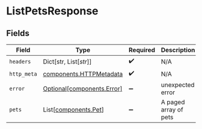 # ListPetsResponse


## Fields

| Field                                                              | Type                                                               | Required                                                           | Description                                                        |
| ------------------------------------------------------------------ | ------------------------------------------------------------------ | ------------------------------------------------------------------ | ------------------------------------------------------------------ |
| `headers`                                                          | Dict[str, List[*str*]]                                             | :heavy_check_mark:                                                 | N/A                                                                |
| `http_meta`                                                        | [components.HTTPMetadata](../../models/components/httpmetadata.md) | :heavy_check_mark:                                                 | N/A                                                                |
| `error`                                                            | [Optional[components.Error]](../../models/components/error.md)     | :heavy_minus_sign:                                                 | unexpected error                                                   |
| `pets`                                                             | List[[components.Pet](../../models/components/pet.md)]             | :heavy_minus_sign:                                                 | A paged array of pets                                              |